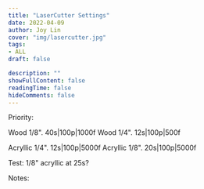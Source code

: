 ```yaml
---
title: "LaserCutter Settings"
date: 2022-04-09
author: Joy Lin
cover: "img/lasercutter.jpg"
tags:
- ALL
draft: false

description: ""
showFullContent: false
readingTime: false
hideComments: false
---
```

Priority:

Wood 1/8". 40s|100p|1000f
Wood 1/4". 12s|100p|500f

Acryllic 1/4". 12s|100p|5000f
Acryllic 1/8". 20s|100p|5000f


Test: 1/8" acryllic at 25s?


Notes: